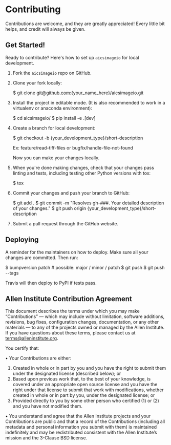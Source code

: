 # Contributing

Contributions are welcome, and they are greatly appreciated! Every little bit
helps, and credit will always be given.

## Get Started!
Ready to contribute? Here's how to set up `aicsimageio` for local development.

1. Fork the `aicsimageio` repo on GitHub.
2. Clone your fork locally:

    $ git clone git@github.com:{your_name_here}/aicsimageio.git

3. Install the project in editable mode. (It is also recommended to work in a virtualenv or anaconda environment):

    $ cd aicsimageio/
    $ pip install -e .[dev]

4. Create a branch for local development:

    $ git checkout -b {your_development_type}/short-description

    Ex: feature/read-tiff-files or bugfix/handle-file-not-found

    Now you can make your changes locally.

5. When you're done making changes, check that your changes pass linting and
   tests, including testing other Python versions with tox:

    $ tox

6. Commit your changes and push your branch to GitHub:

    $ git add .
    $ git commit -m "Resolves gh-###. Your detailed description of your changes."
    $ git push origin {your_development_type}/short-description

7. Submit a pull request through the GitHub website.

## Deploying

A reminder for the maintainers on how to deploy.
Make sure all your changes are committed.
Then run:

$ bumpversion patch # possible: major / minor / patch
$ git push
$ git push --tags

Travis will then deploy to PyPI if tests pass.


## Allen Institute Contribution Agreement
This document describes the terms under which you may make “Contributions” —
which may include without limitation, software additions, revisions, bug fixes, configuration changes,
documentation, or any other materials — to any of the projects owned or managed by the Allen Institute.
If you have questions about these terms, please contact us at terms@alleninstitute.org.

You certify that:

• Your Contributions are either:

1. Created in whole or in part by you and you have the right to submit them under the designated license
   (described below); or
2. Based upon previous work that, to the best of your knowledge, is covered under an appropriate
   open source license and you have the right under that license to submit that work with modifications,
   whether created in whole or in part by you, under the designated license; or
3. Provided directly to you by some other person who certified (1) or (2) and you have not modified them.

• You understand and agree that the Allen Institute projects and your Contributions are public and that
  a record of the Contributions (including all metadata and personal information you submit with them) is
  maintained indefinitely and may be redistributed consistent with the Allen Institute’s mission and the
  3-Clause BSD license.
